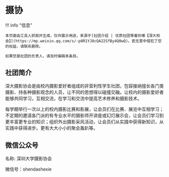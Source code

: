 # 摄协

!!! info "信息"

    本页面由工具人抓取并生成，仅作展示用途，来源于[社团介绍 | 优质社团等着你噢【深大校会】](https://mp.weixin.qq.com/s/-p0R1YJ8cQA22SfBy4Q0wQ)。若无意中侵犯了您的权益，请联系删除。
    
    如果您是社团的负责人，请及时编辑本条目。
    
## 社团简介
深大摄影协会是由校内摄影爱好者组成的非营利性学生社团，包容接纳擅长各门类摄影、持各种摄影观念的人员，让不同的思想得以碰撞交融。让校内的摄影爱好者能够共同学习，互相交流，在学习和交流中提高艺术修养和摄影技术。

每学期举行一次以上的校内摄影比赛和影展，让会员们在比赛、展览中互相学习；不定期的邀请各门派的有专业水平的摄影师开讲座或幻灯展示会，让会员们学习到更丰富更专业的知识；组织外出摄影采风活动，让会员们从实践中获得新知识，从实践中获得进步。更有大大小小的聚会轰趴等。

## 微信公众号
名称: 深圳大学摄影协会

微信号：shendashexie
